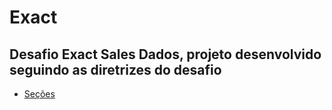 # Exact
## Desafio Exact Sales Dados, projeto desenvolvido seguindo as diretrizes do desafio

- [Seções](#seções)